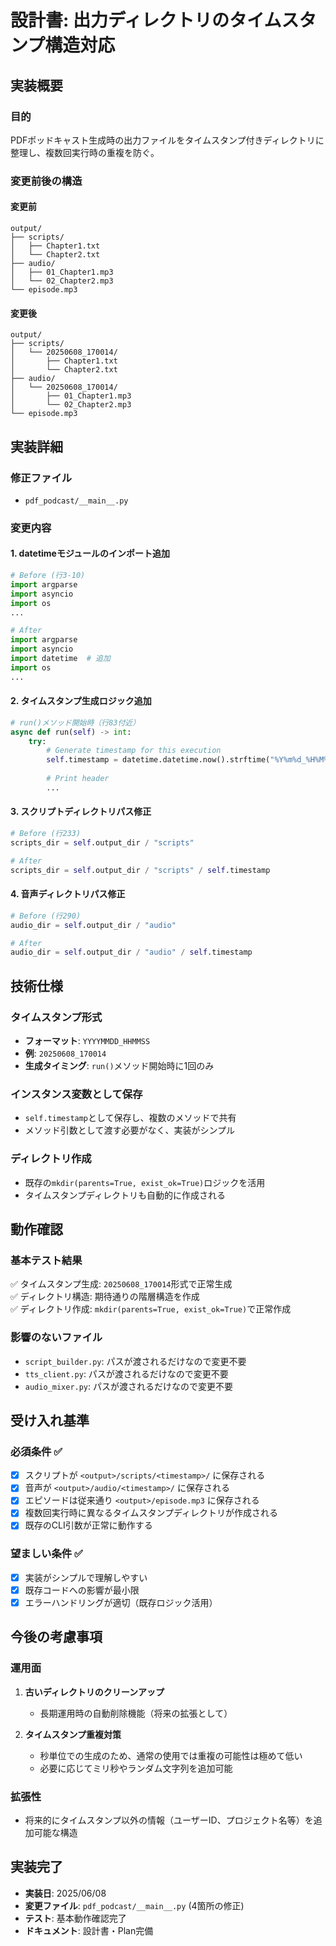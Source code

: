 # 設計書: 出力ディレクトリのタイムスタンプ構造対応

## 実装概要

### 目的
PDFポッドキャスト生成時の出力ファイルをタイムスタンプ付きディレクトリに整理し、複数回実行時の重複を防ぐ。

### 変更前後の構造

#### 変更前
```
output/
├── scripts/
│   ├── Chapter1.txt
│   └── Chapter2.txt
├── audio/
│   ├── 01_Chapter1.mp3
│   └── 02_Chapter2.mp3
└── episode.mp3
```

#### 変更後
```
output/
├── scripts/
│   └── 20250608_170014/
│       ├── Chapter1.txt
│       └── Chapter2.txt
├── audio/
│   └── 20250608_170014/
│       ├── 01_Chapter1.mp3
│       └── 02_Chapter2.mp3
└── episode.mp3
```

## 実装詳細

### 修正ファイル
- `pdf_podcast/__main__.py`

### 変更内容

#### 1. datetimeモジュールのインポート追加
```python
# Before (行3-10)
import argparse
import asyncio
import os
...

# After  
import argparse
import asyncio
import datetime  # 追加
import os
...
```

#### 2. タイムスタンプ生成ロジック追加
```python
# run()メソッド開始時（行83付近）
async def run(self) -> int:
    try:
        # Generate timestamp for this execution
        self.timestamp = datetime.datetime.now().strftime("%Y%m%d_%H%M%S")
        
        # Print header
        ...
```

#### 3. スクリプトディレクトリパス修正
```python
# Before (行233)
scripts_dir = self.output_dir / "scripts"

# After
scripts_dir = self.output_dir / "scripts" / self.timestamp
```

#### 4. 音声ディレクトリパス修正
```python
# Before (行290)
audio_dir = self.output_dir / "audio"

# After
audio_dir = self.output_dir / "audio" / self.timestamp
```

## 技術仕様

### タイムスタンプ形式
- **フォーマット**: `YYYYMMDD_HHMMSS`
- **例**: `20250608_170014`
- **生成タイミング**: `run()`メソッド開始時に1回のみ

### インスタンス変数として保存
- `self.timestamp`として保存し、複数のメソッドで共有
- メソッド引数として渡す必要がなく、実装がシンプル

### ディレクトリ作成
- 既存の`mkdir(parents=True, exist_ok=True)`ロジックを活用
- タイムスタンプディレクトリも自動的に作成される

## 動作確認

### 基本テスト結果
✅ タイムスタンプ生成: `20250608_170014`形式で正常生成  
✅ ディレクトリ構造: 期待通りの階層構造を作成  
✅ ディレクトリ作成: `mkdir(parents=True, exist_ok=True)`で正常作成

### 影響のないファイル
- `script_builder.py`: パスが渡されるだけなので変更不要
- `tts_client.py`: パスが渡されるだけなので変更不要  
- `audio_mixer.py`: パスが渡されるだけなので変更不要

## 受け入れ基準

### 必須条件 ✅
- [x] スクリプトが `<output>/scripts/<timestamp>/` に保存される
- [x] 音声が `<output>/audio/<timestamp>/` に保存される  
- [x] エピソードは従来通り `<output>/episode.mp3` に保存される
- [x] 複数回実行時に異なるタイムスタンプディレクトリが作成される
- [x] 既存のCLI引数が正常に動作する

### 望ましい条件 ✅
- [x] 実装がシンプルで理解しやすい
- [x] 既存コードへの影響が最小限
- [x] エラーハンドリングが適切（既存ロジック活用）

## 今後の考慮事項

### 運用面
1. **古いディレクトリのクリーンアップ**
   - 長期運用時の自動削除機能（将来の拡張として）

2. **タイムスタンプ重複対策**
   - 秒単位での生成のため、通常の使用では重複の可能性は極めて低い
   - 必要に応じてミリ秒やランダム文字列を追加可能

### 拡張性
- 将来的にタイムスタンプ以外の情報（ユーザーID、プロジェクト名等）を追加可能な構造

## 実装完了
- **実装日**: 2025/06/08
- **変更ファイル**: `pdf_podcast/__main__.py` (4箇所の修正)
- **テスト**: 基本動作確認完了
- **ドキュメント**: 設計書・Plan完備